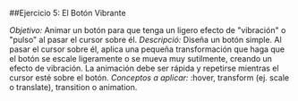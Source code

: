 ##Ejercicio 5: El Botón Vibrante

*Objetivo:* Animar un botón para que tenga un ligero efecto de "vibración" o "pulso" al pasar el cursor sobre él.
*Descripció:* Diseña un botón simple. Al pasar el cursor sobre él, aplica una pequeña transformación que haga que el botón se escale ligeramente o se mueva muy sutilmente, creando un efecto de vibración. La animación debe ser rápida y repetirse mientras el cursor esté sobre el botón.
*Conceptos a aplicar:* :hover, transform (ej. scale o translate), transition o animation.
